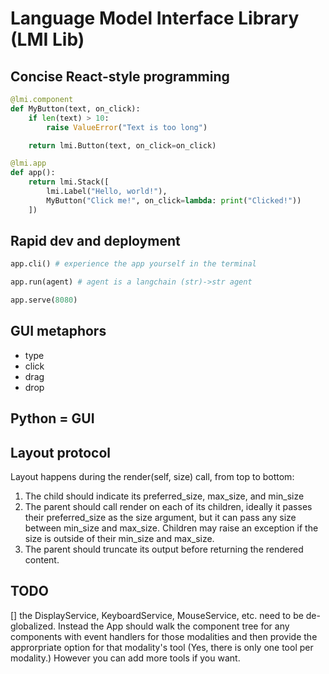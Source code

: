 # Language Model Interface Library (LMI Lib)

## Concise React-style programming

```python
@lmi.component
def MyButton(text, on_click):
    if len(text) > 10:
        raise ValueError("Text is too long")

    return lmi.Button(text, on_click=on_click)

@lmi.app
def app():
    return lmi.Stack([
        lmi.Label("Hello, world!"),
        MyButton("Click me!", on_click=lambda: print("Clicked!"))
    ])
```

## Rapid dev and deployment

```python
app.cli() # experience the app yourself in the terminal
```

```python
app.run(agent) # agent is a langchain (str)->str agent
```

```python
app.serve(8080)
```

## GUI metaphors

- type
- click
- drag
- drop

## Python = GUI

## Layout protocol

Layout happens during the render(self, size) call, from top to bottom:

1. The child should indicate its preferred_size, max_size, and min_size
2. The parent should call render on each of its children, ideally it passes their preferred_size as the size argument, but it can pass any size between min_size and max_size. Children may raise an exception if the size is outside of their min_size and max_size.
3. The parent should truncate its output before returning the rendered content.

## TODO

[] the DisplayService, KeyboardService, MouseService, etc. need to be de-globalized. Instead the App should walk the component tree for any components with event handlers for those modalities and then provide the approrpriate option for that modality's tool (Yes, there is only one tool per modality.) However you can add more tools if you want.